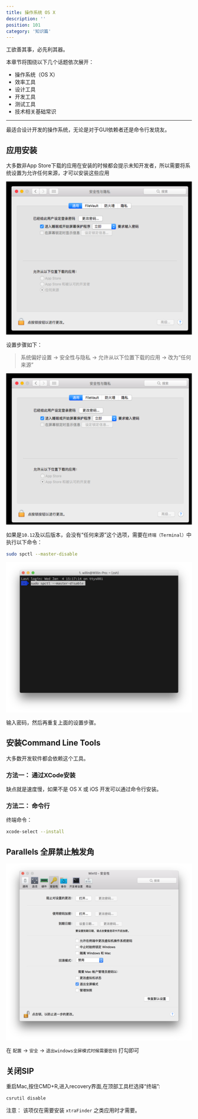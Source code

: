 ```yaml
---
title: 操作系统 OS X
description: ''
position: 101
category: '知识篇'
---
```


工欲善其事，必先利其器。

本章节将围绕以下几个话题依次展开：

* 操作系统（OS X）
* 效率工具
* 设计工具
* 开发工具
* 测试工具
* 技术相关基础常识

----

最适合设计开发的操作系统，无论是对于GUI依赖者还是命令行发烧友。

## 应用安装

大多数非App Store下载的应用在安装的时候都会提示未知开发者，所以需要将系统设置为允许任何来源，才可以安装这些应用

![2](/basic/osx/2.png)

设置步骤如下：

> 系统偏好设置 -> 安全性与隐私 -> 允许从以下位置下载的应用  -> 改为“任何来源”

![1](/basic/osx/1.png)

如果是`10.12`及以后版本，会没有“任何来源”这个选项，需要在`终端（Terminal）`中执行以下命令：

```bash
sudo spctl --master-disable
```

![3](/basic/osx/3.png)

输入密码，然后再重复上面的设置步骤。

## 安装Command Line Tools

大多数开发软件都会依赖这个工具。

### 方法一： 通过XCode安装

缺点就是速度慢，如果不是 OS X 或 iOS 开发可以通过命令行安装。

### 方法二： 命令行

终端命令：

```bash
xcode-select --install
```


## Parallels 全屏禁止触发角

![4](/basic/osx/4.png)

在 `配置` -> `安全` -> `退出windows全屏模式时候需要密码` 打勾即可



## 关闭SIP

重启Mac,按住CMD+R,进入recovery界面,在顶部工具栏选择“终端”:

```bash
csrutil disable
```

注意： 该项仅在需要安装 `xtraFinder` 之类应用时才需要。
